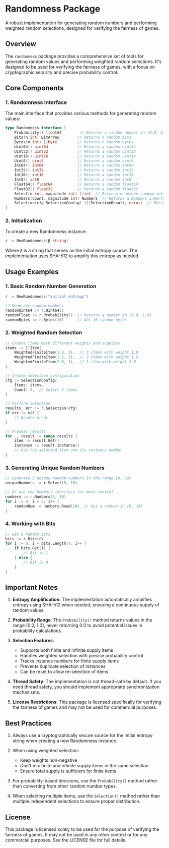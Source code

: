 # Randomness Package

A robust implementation for generating random numbers and performing weighted random selections, designed for verifying the fairness of games.

## Overview
The `randomness` package provides a comprehensive set of tools for generating random values and performing weighted random selections. It's designed to be used for verifying the fairness of games, with a focus on cryptographic security and precise probability control.

## Core Components

### 1. Randomness Interface
The main interface that provides various methods for generating random values:

```go
type Randomness interface {
    Probability() float64        // Returns a random number in (0.0, 1.0]
    Bits(n int) BitArray        // Returns n random bits
    Bytes(n int) []byte         // Returns n random bytes
    Uint64() uint64             // Returns a random uint64
    Uint32() uint32             // Returns a random uint32
    Uint16() uint16             // Returns a random uint16
    Uint8() uint8               // Returns a random uint8
    Int64() int64               // Returns a random int64
    Int32() int32               // Returns a random int32
    Int16() int16               // Returns a random int16
    Int8() int8                 // Returns a random int8
    Float64() float64           // Returns a random float64
    Float32() float32           // Returns a random float32
    Select(n int, magnitude int) []int  // Returns n unique random integers in [0, magnitude)
    Numbers(count, magnitude int) Numbers  // Returns a Numbers interface for reading random numbers
    Selection(cfg SelectionConfig) ([]SelectionResult, error)  // Performs weighted random selection
}
```

### 2. Initialization
To create a new Randomness instance:

```go
r := NewRandomness(β string)
```
Where `β` is a string that serves as the initial entropy source. The implementation uses SHA-512 to amplify this entropy as needed.

## Usage Examples

### 1. Basic Random Number Generation

```go
r := NewRandomness("initial entropy")

// Generate random numbers
randomUint64 := r.Uint64()
randomFloat := r.Probability()  // Returns a number in (0.0, 1.0]
randomBytes := r.Bytes(16)      // Get 16 random bytes
```

### 2. Weighted Random Selection

```go
// Create items with different weights and supplies
items := []Item{
    WeightedFiniteItem(1.0, 3),  // 3 items with weight 1.0
    WeightedFiniteItem(1.5, 2),  // 2 items with weight 1.5
    WeightedFiniteItem(2.0, 1),  // 1 item with weight 2.0
}

// Create selection configuration
cfg := SelectionConfig{
    Items: items,
    Count: 3,  // Select 3 items
}

// Perform selection
results, err := r.Selection(cfg)
if err != nil {
    // Handle error
}

// Process results
for _, result := range results {
    item := result.Get()
    instance := result.Instance()
    // Use the selected item and its instance number
}
```

### 3. Generating Unique Random Numbers

```go
// Generate 5 unique random numbers in the range [0, 10)
uniqueNumbers := r.Select(5, 10)

// Or use the Numbers interface for more control
numbers := r.Numbers(5, 10)
for i := 0; i < 5; i++ {
    randomNum := numbers.Read(10)  // Get a number in [0, 10)
}
```

### 4. Working with Bits

```go
// Get 8 random bits
bits := r.Bits(8)
for i := 0; i < bits.Length(); i++ {
    if bits.Get(i) {
        // Bit is 1
    } else {
        // Bit is 0
    }
}
```

## Important Notes

1. **Entropy Amplification**: The implementation automatically amplifies entropy using SHA-512 when needed, ensuring a continuous supply of random values.

2. **Probability Range**: The `Probability()` method returns values in the range (0.0, 1.0], never returning 0.0 to avoid potential issues in probability calculations.

3. **Selection Features**:
   - Supports both finite and infinite supply items
   - Handles weighted selection with precise probability control
   - Tracks instance numbers for finite supply items
   - Prevents duplicate selection of instances
   - Can be reset to allow re-selection of items

4. **Thread Safety**: The implementation is not thread-safe by default. If you need thread safety, you should implement appropriate synchronization mechanisms.

5. **License Restrictions**: This package is licensed specifically for verifying the fairness of games and may not be used for commercial purposes.

## Best Practices

1. Always use a cryptographically secure source for the initial entropy string when creating a new Randomness instance.

2. When using weighted selection:
   - Keep weights non-negative
   - Don't mix finite and infinite supply items in the same selection
   - Ensure total supply is sufficient for finite items

3. For probability-based decisions, use the `Probability()` method rather than converting from other random number types.

4. When selecting multiple items, use the `Selection()` method rather than multiple independent selections to ensure proper distribution.

## License
This package is licensed solely to be used for the purpose of verifying the fairness of games. It may not be used in any other context or for any commercial purposes. See the LICENSE file for full details. 